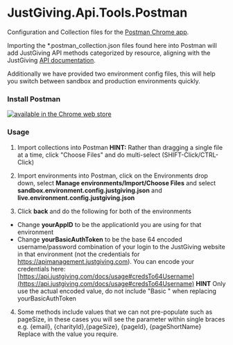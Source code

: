 JustGiving.Api.Tools.Postman
============================

Configuration and Collection files for the [Postman Chrome app](https://chrome.google.com/webstore/detail/postman-rest-client/fdmmgilgnpjigdojojpjoooidkmcomcm?hl=en).

Importing the *.postman_collection.json files found here into Postman will add JustGiving API methods categorized by resource, aligning with the JustGiving [API documentation](https://api.justgiving.com/docs).

Additionally we have provided two environment config files, this will help you switch between sandbox and production environments quickly.

### Install Postman

[![available in the Chrome web store](https://developer.chrome.com/webstore/images/ChromeWebStore_Badge_v2_206x58.png)](https://chrome.google.com/webstore/detail/postman-rest-client/fdmmgilgnpjigdojojpjoooidkmcomcm?hl=en)

### Usage

1. Import collections into Postman **HINT:** Rather than dragging a single file at a time, click "Choose Files" and do multi-select (SHIFT-Click/CTRL-Click)

2. Import environments into Postman, click on the Environments drop down, select **Manage environments/Import/Choose Files** and select **sandbox.environment.config.justgiving.json** and **live.environment.config.justgiving.json**
3. Click **back** and do the following for both of the environments
* Change **yourAppID** to be the applicationId you are using for that environment
* Change **yourBasicAuthToken** to be the base 64 encoded username/password combination of your login to the JustGiving website in that environment (not the credentials for https://apimanagement.justgiving.com). You can encode your credentials here: [https://api.justgiving.com/docs/usage#credsTo64Username](https://api.justgiving.com/docs/usage#credsTo64Username) **HINT** Only use the actual encoded value, do not include "Basic " when replacing yourBasicAuthToken

4. Some methods include values that we can not pre-populate such as pageSize, in these cases you will see the parameter within single braces e.g. {email}, {charityId},{pageSize}, {pageId}, {pageShortName}   Replace with the value you require.
